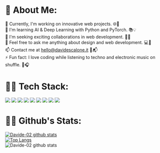 ### <h1>👋 About Me:</h1>
 🔭 Currently, I'm working on innovative web projects. 🌐🚀 <br>
🌱 I'm learning AI & Deep Learning with Python and PyTorch. 📚💡 <br>
👯 I'm seeking exciting collaborations in web development. 🤝🌈<br>
💬 Feel free to ask me anything about design and web development. 💻🎨<br>
📫 Contact me at hello@davidescalone.it 📧📬<br>
⚡ Fun fact: I love coding while listening to techno and electronic music on shuffle. 🎵🎧<br>

### <h1>👨‍💻 Tech Stack:</h1>
![](	https://img.shields.io/badge/TypeScript-007ACC?style=for-the-badge&logo=typescript&logoColor=white)
![](	https://img.shields.io/badge/JavaScript-F7DF1E?style=for-the-badge&logo=javascript&logoColor=black)
![](	https://img.shields.io/badge/React-20232A?style=for-the-badge&logo=react&logoColor=61DAFB)
![](	https://img.shields.io/badge/React_Native-20232A?style=for-the-badge&logo=react&logoColor=61DAFB)
![](	https://img.shields.io/badge/Tailwind_CSS-38B2AC?style=for-the-badge&logo=tailwind-css&logoColor=white)
![](	https://img.shields.io/badge/CSS3-1572B6?style=for-the-badge&logo=css3&logoColor=white)
![](	https://img.shields.io/badge/HTML5-E34F26?style=for-the-badge&logo=html5&logoColor=white)
![](	https://img.shields.io/badge/Redux-593D88?style=for-the-badge&logo=redux&logoColor=white)
![](	https://img.shields.io/badge/Figma-F24E1E?style=for-the-badge&logo=figma&logoColor=white)

### <h1>👨‍💻 Github's Stats:</h1>
[![Davide-02 github stats](https://github-readme-stats.vercel.app/api?username=Davide-02&theme=dark)](https://github.com/Davide-02) <br>
[![Top Langs](https://github-readme-stats.vercel.app/api/top-langs/?username=Davide-02&theme=dark&layout=compact)](https://github.com/Davide-02)<br>
![Davide-02 github stats](https://github-readme-streak-stats.herokuapp.com/?user=Davide-02&theme=dark&hide_border=false)<br>

<img src="https://komarev.com/ghpvc/?username=Davide-02&style=flat-square&color=blue" alt=""/>
